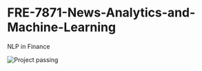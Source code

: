 # FRE-7871-News-Analytics-and-Machine-Learning

NLP in Finance 

![Project passing](https://img.shields.io/circleci/build/github/badges/shields/master.svg)

